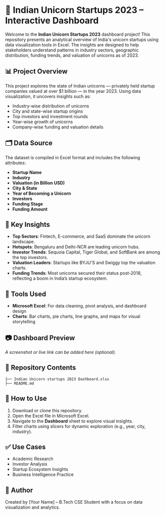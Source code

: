 
# 🦄 Indian Unicorn Startups 2023 – Interactive Dashboard

Welcome to the **Indian Unicorn Startups 2023** dashboard project! This repository presents an analytical overview of India's unicorn startups using data visualization tools in Excel. The insights are designed to help stakeholders understand patterns in industry sectors, geographic distribution, funding trends, and valuation of unicorns as of 2023.

## 📊 Project Overview

This project explores the state of Indian unicorns — privately held startup companies valued at over $1 billion — in the year 2023. Using data visualization, it uncovers insights such as:

- Industry-wise distribution of unicorns
- City and state-wise startup origins
- Top investors and investment rounds
- Year-wise growth of unicorns
- Company-wise funding and valuation details

## 🗂️ Data Source

The dataset is compiled in Excel format and includes the following attributes:

- **Startup Name**
- **Industry**
- **Valuation (in Billion USD)**
- **City & State**
- **Year of Becoming a Unicorn**
- **Investors**
- **Funding Stage**
- **Funding Amount**

## 📌 Key Insights

- **Top Sectors**: Fintech, E-commerce, and SaaS dominate the unicorn landscape.
- **Hotspots**: Bengaluru and Delhi-NCR are leading unicorn hubs.
- **Investor Trends**: Sequoia Capital, Tiger Global, and SoftBank are among the top investors.
- **Valuation Leaders**: Startups like BYJU'S and Swiggy top the valuation charts.
- **Funding Trends**: Most unicorns secured their status post-2018, reflecting a boom in India’s startup ecosystem.

## 🧰 Tools Used

- **Microsoft Excel**: For data cleaning, pivot analysis, and dashboard design
- **Charts**: Bar charts, pie charts, line graphs, and maps for visual storytelling

## 📷 Dashboard Preview

*A screenshot or live link can be added here (optional).*

## 📁 Repository Contents

```
├── Indian Unicorn startups 2023 Dashboard.xlsx
├── README.md
```

## 🚀 How to Use

1. Download or clone this repository.
2. Open the Excel file in Microsoft Excel.
3. Navigate to the **Dashboard** sheet to explore visual insights.
4. Filter charts using slicers for dynamic exploration (e.g., year, city, industry).

## ✅ Use Cases

- Academic Research
- Investor Analysis
- Startup Ecosystem Insights
- Business Intelligence Practice

## 📌 Author

Created by [Your Name] – B.Tech CSE Student with a focus on data visualization and analytics.
